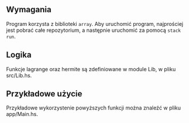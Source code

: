## Wymagania

Program korzysta z biblioteki `array`. Aby uruchomić program, najprościej jest pobrać całe repozytorium, a następnie uruchomić za pomocą `stack run`.

## Logika

Funkcje lagrange oraz hermite są zdefiniowane w module Lib, w pliku src/Lib.hs.

## Przykładowe użycie

Przykładowe wykorzystenie powyższych funkcji można znaleźć w pliku app/Main.hs.
